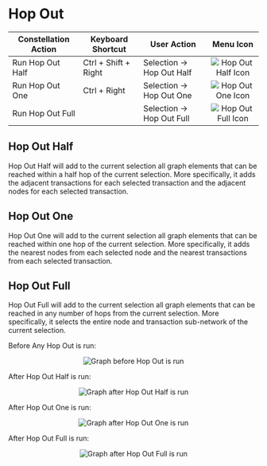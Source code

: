 # Hop Out

<table class="table table-striped">
<thead>
<tr class="header">
<th>Constellation Action</th>
<th>Keyboard Shortcut</th>
<th>User Action</th>
<th style="text-align: center;">Menu Icon</th>
</tr>
</thead>
<tbody>
<tr class="odd">
<td>Run Hop Out Half</td>
<td>Ctrl + Shift + Right</td>
<td>Selection -&gt; Hop Out Half</td>
<td style="text-align: center;"><img src="../constellation/CoreVisualGraph/src/au/gov/asd/tac/constellation/graph/visual/docs/resources/hop_half.png" alt="Hop Out Half Icon" /></td>
</tr>
<tr class="even">
<td>Run Hop Out One</td>
<td>Ctrl + Right</td>
<td>Selection -&gt; Hop Out One</td>
<td style="text-align: center;"><img src="../constellation/CoreVisualGraph/src/au/gov/asd/tac/constellation/graph/visual/docs/resources/hop_one.png" alt="Hop Out One Icon" /></td>
</tr>
<tr class="odd">
<td>Run Hop Out Full</td>
<td></td>
<td>Selection -&gt; Hop Out Full</td>
<td style="text-align: center;"><img src="../constellation/CoreVisualGraph/src/au/gov/asd/tac/constellation/graph/visual/docs/resources/hop_full.png" alt="Hop Out Full Icon" /></td>
</tr>
</tbody>
</table>

## Hop Out Half

Hop Out Half will add to the current selection all graph elements that
can be reached within a half hop of the current selection. More
specifically, it adds the adjacent transactions for each selected
transaction and the adjacent nodes for each selected transaction.

## Hop Out One

Hop Out One will add to the current selection all graph elements that
can be reached within one hop of the current selection. More
specifically, it adds the nearest nodes from each selected node and the
nearest transactions from each selected transaction.

## Hop Out Full

Hop Out Full will add to the current selection all graph elements that
can be reached in any number of hops from the current selection. More
specifically, it selects the entire node and transaction sub-network of
the current selection.

Before Any Hop Out is run:

<div style="text-align: center">

<img src="../constellation/CoreVisualGraph/src/au/gov/asd/tac/constellation/graph/visual/docs/resources/HopOutBefore.png" alt="Graph before Hop Out is
run" />

</div>

After Hop Out Half is run:

<div style="text-align: center">

<img src="../constellation/CoreVisualGraph/src/au/gov/asd/tac/constellation/graph/visual/docs/resources/HopOutHalfAfter.png" alt="Graph after Hop Out Half is
run" />

</div>

After Hop Out One is run:

<div style="text-align: center">

<img src="../constellation/CoreVisualGraph/src/au/gov/asd/tac/constellation/graph/visual/docs/resources/HopOutOneAfter.png" alt="Graph after Hop Out One is
run" />

</div>

After Hop Out Full is run:

<div style="text-align: center">

<img src="../constellation/CoreVisualGraph/src/au/gov/asd/tac/constellation/graph/visual/docs/resources/HopOutFullAfter.png" alt="Graph after Hop Out Full is
run" />

</div>
